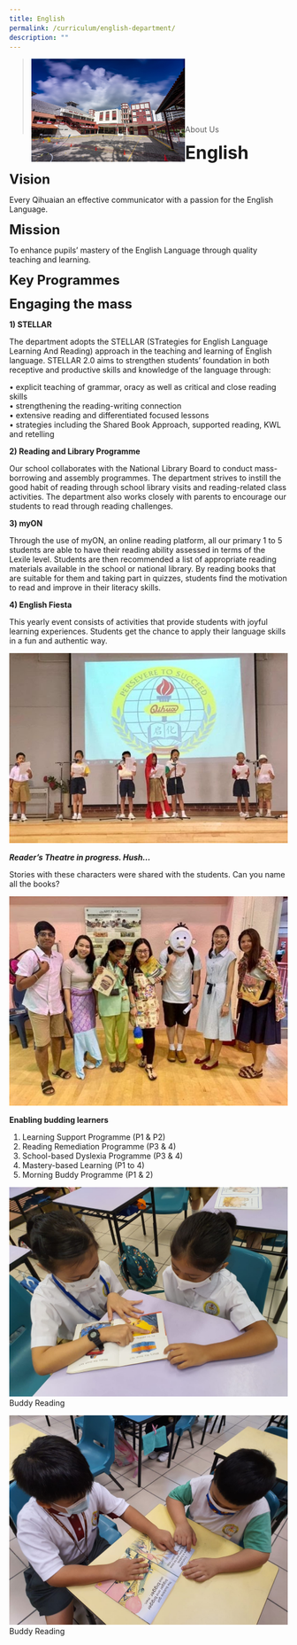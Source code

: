```yaml
---
title: English
permalink: /curriculum/english-department/
description: ""
---
```

><img src="/images/Picture-1-min.jpg"  
     style="width:60%"
			align="left"><br><br><br><br><br><br><br>
>About Us

**<font size=6>English</font>**

**<font size=5>Vision</font>**

Every Qihuaian an effective communicator with a passion for the English Language.

**<font size=5>Mission</font>**

To enhance pupils’ mastery of the English Language through quality teaching and learning.

**<font size=5>Key Programmes</font>**

**<font size=5>Engaging the mass</font>**


**1) STELLAR**

The department adopts the STELLAR (STrategies for English Language Learning And Reading) approach in the teaching and learning of English language. STELLAR 2.0 aims to strengthen students’ foundation in both receptive and productive skills and knowledge of the language through:

• explicit teaching of grammar, oracy as well as critical and close reading skills  
• strengthening the reading-writing connection  
• extensive reading and differentiated focused lessons  
• strategies including the Shared Book Approach, supported reading, KWL and retelling

**2) Reading and Library Programme**

Our school collaborates with the National Library Board to conduct mass-borrowing and assembly programmes. The department strives to instill the good habit of reading through school library visits and reading-related class activities. The department also works closely with parents to encourage our students to read through reading challenges.

**3) myON**

Through the use of myON, an online reading platform, all our primary 1 to 5 students are able to have their reading ability assessed in terms of the Lexile level. Students are then recommended a list of appropriate reading materials available in the school or national library. By reading books that are suitable for them and taking part in quizzes, students find the motivation to read and improve in their literacy skills.

**4) English Fiesta**

This yearly event consists of activities that provide students with joyful learning experiences. Students get the chance to apply their language skills in a fun and authentic way.

![](/images/Curriculum/EL-Fiesta-Pic-1.jpg)

**_Reader’s Theatre in progress. Hush…_**

Stories with these characters were shared with the students. Can you name all the books?

![](/images/Curriculum/EL-Fiesta-Pic-2.jpg)

**Enabling budding learners**

1) Learning Support Programme (P1 & P2)  
2) Reading Remediation Programme (P3 & 4)  
3) School-based Dyslexia Programme (P3 & 4)  
4) Mastery-based Learning (P1 to 4)  
5) Morning Buddy Programme (P1 & 2)

![](/images/Curriculum/Buddy-reading-1.jpeg)
Buddy Reading

![](/images/Curriculum/Buddy-reading-2.jpeg)
Buddy Reading

